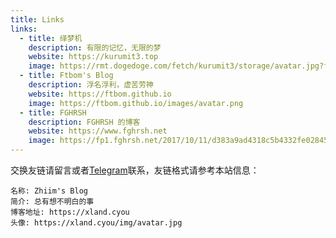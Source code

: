 ```yaml
---
title: Links
links:
  - title: 绎梦机
    description: 有限的记忆，无限的梦
    website: https://kurumit3.top
    image: https://rmt.dogedoge.com/fetch/kurumit3/storage/avatar.jpg?fmt=webp
  - title: Ftbom's Blog
    description: 浮名浮利，虚苦劳神
    website: https://ftbom.github.io
    image: https://ftbom.github.io/images/avatar.png
  - title: FGHRSH
    description: FGHRSH 的博客
    website: https://www.fghrsh.net
    image: https://fp1.fghrsh.net/2017/10/11/d383a9ad4318c5b4332fe02845f5323a.jpg
---
```


交换友链请留言或者[Telegram](https://t.me/zhiim_0)联系，友链格式请参考本站信息：

```
名称: Zhiim's Blog
简介: 总有想不明白的事
博客地址: https://xland.cyou
头像: https://xland.cyou/img/avatar.jpg
```


